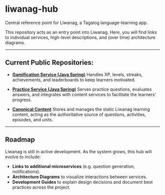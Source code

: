 # liwanag-hub
Central reference point for Liwanag, a Tagalog language-learning app.

This repository acts as an entry point into Liwanag. Here, you will find links to individual services, high-level descriptions, and (over time) architecture diagrams.

---

## Current Public Repositories:
- [**Gamification Service (Java Spring)**](https://github.com/Jared-Velasquez/liwanag-gamification-service)
  Handles XP, levels, streaks, achievements, and leaderboards to keep learners motivated.
  
- [**Practice Service (Java Spring)**](https://github.com/Jared-Velasquez/liwanag-practice-service)
  Serves practice questions, evaluates answers, and integrates with content services to facilitate the learners' progress.
  
- [**Canonical Content**](https://github.com/Jared-Velasquez/liwanag-canonical-content)
  Stores and manages the static Liwanag learning content, acting as the authoritative source of questions, activities, episodes, and units.

---

## Roadmap

Liwanag is still in active development. As the system grows, this hub will evolve to include:
- **Links to additional microservices** (e.g. question generation, notifications).
- **Architecture Diagrams** to visualize interactions between services.
- **Development Guides** to explain design decisions and document best practices across the project.
